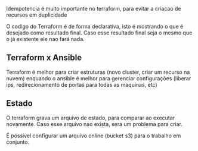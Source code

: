 Idempotencia é muito importante no terraform, para evitar a criacao de recursos em duplicidade

O codigo do Terraform é de forma declarativa, isto é mostrando o que é desejado como resultado final. Caso esse resultado final seja o mesmo que o já existente ele nao fará nada.

## Terraform x Ansible

Terraform é melhor para criar estruturas (novo cluster, criar um recurso na nuvem) enquando o ansible é melhor para gerenciar configurações (liberar ips, redirecionamento de portas para todas as maquinas, etc)

## Estado

O terraform grava um arquivo de estado, para comparar ao executar novamente. Caso esse arquivo nao exista, sera um problema para criar.

É possivel configurar um arquivo online (bucket s3) para o trabalho em conjunto.
